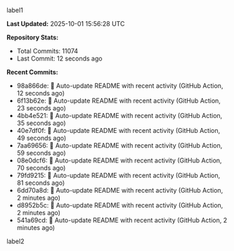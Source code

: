 
label1 
<!-- ACTIVITY_START -->
**Last Updated:** 2025-10-01 15:56:28 UTC

**Repository Stats:**
- Total Commits: 11074
- Last Commit: 12 seconds ago

**Recent Commits:**
- 98a866de: 🤖 Auto-update README with recent activity (GitHub Action, 12 seconds ago)
- 6f13b62e: 🤖 Auto-update README with recent activity (GitHub Action, 23 seconds ago)
- 4bb4e521: 🤖 Auto-update README with recent activity (GitHub Action, 35 seconds ago)
- 40e7df0f: 🤖 Auto-update README with recent activity (GitHub Action, 49 seconds ago)
- 7aa69656: 🤖 Auto-update README with recent activity (GitHub Action, 59 seconds ago)
- 08e0dcf6: 🤖 Auto-update README with recent activity (GitHub Action, 70 seconds ago)
- 79fd9215: 🤖 Auto-update README with recent activity (GitHub Action, 81 seconds ago)
- 6dd70a8d: 🤖 Auto-update README with recent activity (GitHub Action, 2 minutes ago)
- d8952b5c: 🤖 Auto-update README with recent activity (GitHub Action, 2 minutes ago)
- 541a69cd: 🤖 Auto-update README with recent activity (GitHub Action, 2 minutes ago)
<!-- ACTIVITY_END -->

label2
